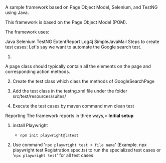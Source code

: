 
A sample framework based on Page Object Model, Selenium, and TestNG using Java.

This framework is based on the Page Object Model (POM).

The framework uses:

Java
Selenium
TestNG
ExtentReport
Log4j
SimpleJavaMail
Steps to create test cases:
Let's say we want to automate the Google search test.

1.
A page class should typically contain all the elements on the page and corresponding action methods.


2. Create the test class which class the methods of GoogleSearchPage


3. Add the test class in the testng.xml file under the folder src/test/resources/suites/


4. Execute the test cases by maven command mvn clean test

Reporting
The framework reports in three ways,> **Initial setup**

1. install Playwright 
    - `npm init playwright@latest`

2. Use command '`npx playwright test + file name`' (Example. npx playwright test Registration.spec.ts) to run the specialized test cases 
    or '`npx playwright test`' for all test cases
